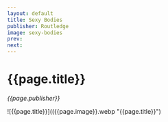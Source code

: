 ```yaml
---
layout: default
title: Sexy Bodies
publisher: Routledge
image: sexy-bodies
prev: 
next:
---
```


# {{page.title}}<br />
*{{page.publisher}}*

![{{page.title}}](({{page.image}}.webp "{{page.title}}")